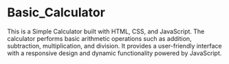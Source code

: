 # Basic_Calculator
This is a Simple Calculator built with HTML, CSS, and JavaScript. The calculator performs basic arithmetic operations such as addition, subtraction, multiplication, and division. It provides a user-friendly interface with a responsive design and dynamic functionality powered by JavaScript.
